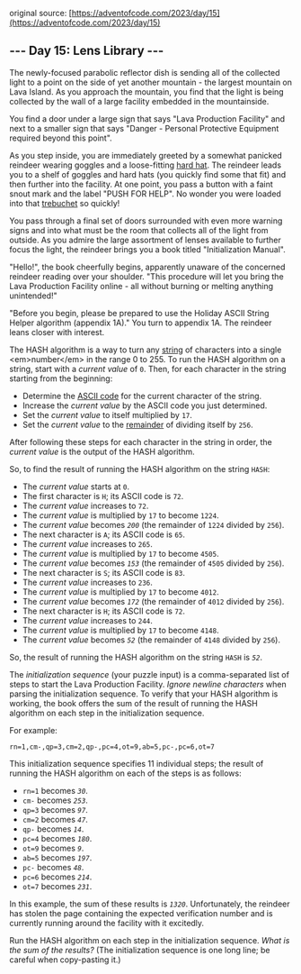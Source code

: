 original source: [https://adventofcode.com/2023/day/15](https://adventofcode.com/2023/day/15)
## --- Day 15: Lens Library ---
The newly-focused parabolic reflector dish is sending all of the collected light to a point on the side of yet another mountain - the largest mountain on Lava Island. As you approach the mountain, you find that the light is being collected by the wall of a large facility embedded in the mountainside.

You find a door under a large sign that says "Lava Production Facility" and next to a smaller sign that says "Danger - Personal Protective Equipment required beyond this point".

As you step inside, you are immediately greeted by a somewhat panicked reindeer wearing goggles and a loose-fitting [hard hat](https://en.wikipedia.org/wiki/Hard_hat). The reindeer leads you to a shelf of goggles and hard hats (you quickly find some that fit) and then further into the facility. At one point, you pass a button with a faint snout mark and the label "PUSH FOR HELP". No wonder you were loaded into that [trebuchet](1) so quickly!

You pass through a final set of doors surrounded with even more warning signs and into what must be the room that collects all of the light from outside. As you admire the large assortment of lenses available to further focus the light, the reindeer brings you a book titled "Initialization Manual".

"Hello!", the book cheerfully begins, apparently unaware of the concerned reindeer reading over your shoulder. "This procedure will let you bring the Lava Production Facility online - all without burning or melting anything unintended!"

"Before you begin, please be prepared to use the Holiday ASCII String Helper algorithm (appendix 1A)." You turn to appendix 1A. The reindeer leans closer with interest.

The HASH algorithm is a way to turn any [string](https://en.wikipedia.org/wiki/String_(computer_science)) of characters into a single <em>number</em> in the range 0 to 255. To run the HASH algorithm on a string, start with a <em>current value</em> of <code>0</code>. Then, for each character in the string starting from the beginning:


 - Determine the [ASCII code](https://en.wikipedia.org/wiki/ASCII#Printable_characters) for the current character of the string.
 - Increase the <em>current value</em> by the ASCII code you just determined.
 - Set the <em>current value</em> to itself multiplied by <code>17</code>.
 - Set the <em>current value</em> to the [remainder](https://en.wikipedia.org/wiki/Modulo) of dividing itself by <code>256</code>.

After following these steps for each character in the string in order, the <em>current value</em> is the output of the HASH algorithm.

So, to find the result of running the HASH algorithm on the string <code>HASH</code>:


 - The <em>current value</em> starts at <code>0</code>.
 - The first character is <code>H</code>; its ASCII code is <code>72</code>.
 - The <em>current value</em> increases to <code>72</code>.
 - The <em>current value</em> is multiplied by <code>17</code> to become <code>1224</code>.
 - The <em>current value</em> becomes <code><em>200</em></code> (the remainder of <code>1224</code> divided by <code>256</code>).
 - The next character is <code>A</code>; its ASCII code is <code>65</code>.
 - The <em>current value</em> increases to <code>265</code>.
 - The <em>current value</em> is multiplied by <code>17</code> to become <code>4505</code>.
 - The <em>current value</em> becomes <code><em>153</em></code> (the remainder of <code>4505</code> divided by <code>256</code>).
 - The next character is <code>S</code>; its ASCII code is <code>83</code>.
 - The <em>current value</em> increases to <code>236</code>.
 - The <em>current value</em> is multiplied by <code>17</code> to become <code>4012</code>.
 - The <em>current value</em> becomes <code><em>172</em></code> (the remainder of <code>4012</code> divided by <code>256</code>).
 - The next character is <code>H</code>; its ASCII code is <code>72</code>.
 - The <em>current value</em> increases to <code>244</code>.
 - The <em>current value</em> is multiplied by <code>17</code> to become <code>4148</code>.
 - The <em>current value</em> becomes <code><em>52</em></code> (the remainder of <code>4148</code> divided by <code>256</code>).

So, the result of running the HASH algorithm on the string <code>HASH</code> is <code><em>52</em></code>.

The <em>initialization sequence</em> (your puzzle input) is a comma-separated list of steps to start the Lava Production Facility. <em>Ignore newline characters</em> when parsing the initialization sequence. To verify that your HASH algorithm is working, the book offers the sum of the result of running the HASH algorithm on each step in the initialization sequence.

For example:

<pre>
<code>rn=1,cm-,qp=3,cm=2,qp-,pc=4,ot=9,ab=5,pc-,pc=6,ot=7</code>
</pre>

This initialization sequence specifies 11 individual steps; the result of running the HASH algorithm on each of the steps is as follows:


 - <code>rn=1</code> becomes <code><em>30</em></code>.
 - <code>cm-</code> becomes <code><em>253</em></code>.
 - <code>qp=3</code> becomes <code><em>97</em></code>.
 - <code>cm=2</code> becomes <code><em>47</em></code>.
 - <code>qp-</code> becomes <code><em>14</em></code>.
 - <code>pc=4</code> becomes <code><em>180</em></code>.
 - <code>ot=9</code> becomes <code><em>9</em></code>.
 - <code>ab=5</code> becomes <code><em>197</em></code>.
 - <code>pc-</code> becomes <code><em>48</em></code>.
 - <code>pc=6</code> becomes <code><em>214</em></code>.
 - <code>ot=7</code> becomes <code><em>231</em></code>.

In this example, the sum of these results is <code><em>1320</em></code>. Unfortunately, the reindeer has stolen the page containing the expected verification number and is currently running around the facility with it excitedly.

Run the HASH algorithm on each step in the initialization sequence. <em>What is the sum of the results?</em> (The initialization sequence is one long line; be careful when copy-pasting it.)


